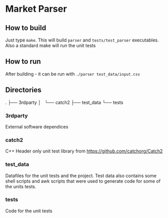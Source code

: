 # Market Parser

## How to build
Just type `make`. This will build `parser` and `tests/test_parser` executables. Also a standard make will run the unit tests

## How to run
After building - it can be run with `./parser test_data/input.csv`

## Directories

.
├── 3rdparty
│   └── catch2
├── test_data
└── tests

### 3rdparty
External software dependices

### catch2
C++ Header only unit test library from https://github.com/catchorg/Catch2

### test_data
Datafiles for the unit tests and the project. Test data also contains some shell scripts and awk scripts that were used to generate code for some of the units tests. 

### tests
Code for the unit tests
